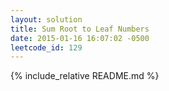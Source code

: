 ```yaml
---
layout: solution
title: Sum Root to Leaf Numbers
date: 2015-01-16 16:07:02 -0500
leetcode_id: 129
---
```

{% include_relative README.md %}
